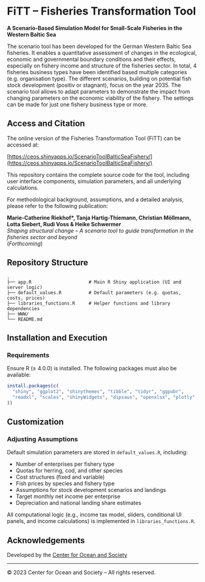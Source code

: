 # FiTT – Fisheries Transformation Tool

**A Scenario-Based Simulation Model for Small-Scale Fisheries in the Western Baltic Sea**

The scenario tool has been developed for the German Western Baltic Sea fisheries. It enables a quantitative assessment of changes in the ecological, economic and governmental boundary conditions and their effects, especially on fishery income and structure of the fisheries sector. In total, 4 fisheries business types have been identified based multiple categories (e.g. organisation type). The different scenarios, building on potential fish stock development (positiv or stagnant), focus on the year 2035.
The scenario tool allows to adapt parameters to demonstrate the impact from changing parameters on the economic viability of the fishery. The settings can be made for just one fishery business type or more.

## Access and Citation

The online version of the Fisheries Transformation Tool (FiTT) can be accessed at:

[https://ceos.shinyapps.io/ScenarioToolBalticSeaFishery/](https://ceos.shinyapps.io/ScenarioToolBalticSeaFishery/)

This repository contains the complete source code for the tool, including user interface components, simulation parameters, and all underlying calculations.

For methodological background, assumptions, and a detailed analysis, please refer to the following publication:

**Marie-Catherine Riekhof\*, Tanja Hartig-Thiemann, Christian Möllmann, Lotta Siebert, Rudi Voss & Heike Schwermer**  
*Shaping structural change – A scenario tool to guide transformation in the fisheries sector and beyond*  
(*Forthcoming*)

## Repository Structure

```
.
├── app.R                     # Main R Shiny application (UI and server logic)
├── default_values.R          # Default parameters (e.g. quotas, costs, prices)
├── libraries_functions.R     # Helper functions and library dependencies
├── WWW/  
└── README.md                 
```

## Installation and Execution

### Requirements

Ensure R (≥ 4.0.0) is installed. The following packages must also be available:

```r
install.packages(c(
  "shiny", "ggplot2", "shinythemes", "tibble", "tidyr", "ggpubr",
  "readxl", "scales", "shinyWidgets", "dipsaus", "openxlsx", "plotly"
))
```

## Customization

### Adjusting Assumptions

Default simulation parameters are stored in `default_values.R`, including:

- Number of enterprises per fishery type  
- Quotas for herring, cod, and other species  
- Cost structures (fixed and variable)  
- Fish prices by species and fishery type  
- Assumptions for stock development scenarios and landings  
- Target monthly net income per enterprise  
- Depreciation and national landing share estimates  

All computational logic (e.g., income tax model, sliders, conditional UI panels, and income calculations) is implemented in `libraries_functions.R`.


## Acknowledgements

Developed by the [Center for Ocean and Society](https://oceanandsociety.org/) 

---

© 2023 Center for Ocean and Society – All rights reserved.
